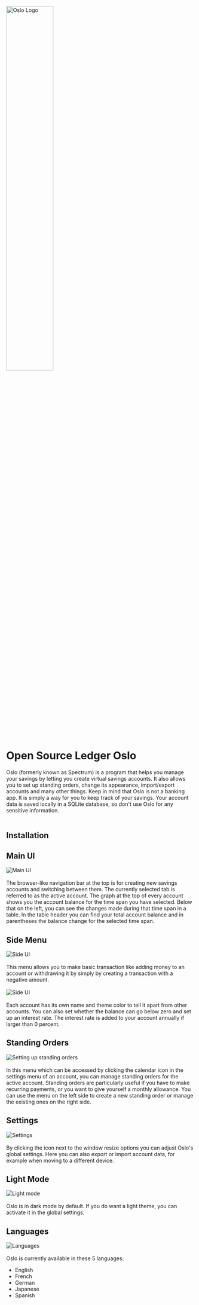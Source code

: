 <img src="src/img/favicon.svg" alt="Oslo Logo" width="50%">

# Open Source Ledger Oslo
Oslo (formerly known as Spectrum) is a program that helps you manage your savings by letting you create virtual savings accounts. 
It also allows you to set up standing orders, change its appearance, import/export accounts and many other things. 
Keep in mind that Oslo is not a banking app. It is simply a way for you to keep track of your savings. 
Your account data is saved locally in a SQLite database, so don't use Oslo for any sensitive information.
<br><br>
## Installation
###

## Main UI
<img src="screenshots/main_ui.png" alt="Main UI"><br><br>
The browser-like navigation bar at the top is for creating new savings accounts and switching between them. The currently selected tab is referred to as the active account. The graph at the top of every account shows you the account balance for the time span you have selected. Below that on the left, you can see the changes made during that time span in a table. In the table header you can find your total account balance and in parentheses the balance change for the selected time span.
## Side Menu
<img src="screenshots/add_transaction.png" alt="Side UI"><br><br>
This menu allows you to make basic transaction like adding money to an account or withdrawing it by simply by creating a transaction with a negative amount.
<br><br><img src="screenshots/account_settings.png" alt="Side UI"><br><br>
Each account has its own name and theme color to tell it apart from other accounts. You can also set whether the balance can go below zero and set up an interest rate. The interest rate is added to your account annually if larger than 0 percent.
## Standing Orders
<img src="screenshots/standing_orders.png" alt="Setting up standing orders"><br><br>
In this menu which can be accessed by clicking the calendar icon in the settings menu of an account, you can manage standing orders for the active account. Standing orders are particularly useful if you have to make recurring payments, or you want to give yourself a monthly allowance. You can use the menu on the left side to create a new standing order or manage the existing ones on the right side.
## Settings
<img src="screenshots/settings.png" alt="Settings"><br><br>
By clicking the icon next to the window resize options you can adjust Oslo's global settings. Here you can also export or import account data, for example when moving to a different device.
## Light Mode
<img src="screenshots/light_mode.png" alt="Light mode"><br><br>
Oslo is in dark mode by default. If you do want a light theme, you can activate it in the global settings.
## Languages
<img src="screenshots/language.png" alt="Languages"><br><br>
Oslo is currently available in these 5 languages:
- English
- French
- German
- Japanese
- Spanish